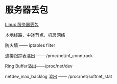 # 服务器丢包

[Linux 服务器丢包](https://www.sohu.com/a/311178734_708993)

本地线路、中途节点、机房网络

防火墙 —— iptables filter

连接跟踪表溢出 —— /proc/net/nf_conntrack

Ring Buffer溢出——/proc/net/dev

netdev_max_backlog 溢出 —— /proc/net/softnet_stat